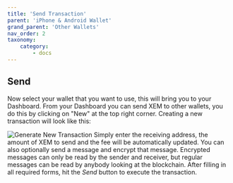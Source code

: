 ```yaml
---
title: 'Send Transaction'
parent: 'iPhone & Android Wallet'
grand_parent: 'Other Wallets'
nav_order: 2
taxonomy:
    category:
        - docs
---
```


## Send
Now select your wallet that you want to use, this will bring you to your Dashboard.
From your Dashboard you can send XEM to other wallets, you do this by clicking on "New" at the top right corner. Creating a new transaction will look like this:

![Generate New Transaction](https://nem.ghost.io/content/images/2016/11/photo_2016-11-05_10-17-28--Copy-.jpg)
Simply enter the receiving address, the amount of XEM to send and the fee will be automatically updated. You can also optionally send a message and encrypt that message. Encrypted messages can only be read by the sender and receiver, but regular messages can be read by anybody looking at the blockchain.  After filling in all required forms, hit the *Send* button to execute the transaction.